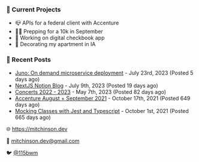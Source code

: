 ### 📌 Current Projects
- 📪 APIs for a federal client with Accenture
- 🏃🏼 Prepping for a 10k in September
- 🤑 Working on digital checkbook app
- 🏡 Decorating my apartment in IA

### 📝 Recent Posts

- [Juno: On demand microservice deployment](https://blog.mitchinson.dev/juno) - July 23rd, 2023 (Posted 5 days ago)
- [NextJS Notion Blog](https://blog.mitchinson.dev/blog-2023) - July 9th, 2023 (Posted 19 days ago)
- [Concerts 2022 - 2023](https://blog.mitchinson.dev/concerts-2023) - May 7th, 2023 (Posted 82 days ago)
- [Accenture August + September 2021](https://blog.mitchinson.dev/pillar/aug-sep-21) - October 17th, 2021 (Posted 649 days ago)
- [Mocking Classes with Jest and Typescript](https://blog.mitchinson.dev/jest-typescript-mocks) - October 1st, 2021 (Posted 665 days ago)

🌐 https://mitchinson.dev

💌 mitchinson.dev@gmail.com

🐦 [@115bwm](https://twitter.com/115bwm)